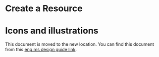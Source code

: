 ﻿# Create a Resource
<a name="icons-and-illustrations"></a>
# Icons and illustrations

This document is moved to the new location. You can find this document from this [eng.ms design guide link](https://eng.ms/docs/products/azure-portal-framework-ibizafx/designguide).